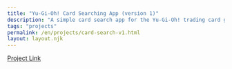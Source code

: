 ```yaml
---
title: "Yu-Gi-Oh! Card Searching App (version 1)"
description: "A simple card search app for the Yu-Gi-Oh! trading card game built using HTML and vanilla JavaScript."
tags: "projects"
permalink: /en/projects/card-search-v1.html
layout: layout.njk
---
```


[Project Link](https://github.com/littl3fo0t/Yu-Gi-Oh-Card-App)